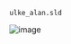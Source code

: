     ulke_alan.sld
![image](https://user-images.githubusercontent.com/95212909/161384337-7e4f2476-7d3c-4692-b9ad-8c1d3a6c1f07.png)
